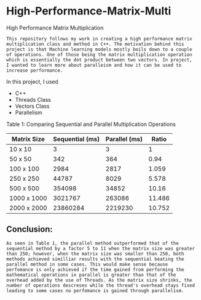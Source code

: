 # High-Performance-Matrix-Multi

High Performance Matrix Multiplication

    This repository follows my work in creating a high performance matrix multiplication class and method in C++. The motivation behind this project is that Machine learning models mostly boils down to a couple of operations. One of those being the matrix multiplication operation which is essentially the dot product between two vectors. In project, I wanted to learn more about paralleism and how it can be used to increase performance.

In this project, I used

* C++
* Threads Class
* Vectors Class
* Parallelism


Table 1: Comparing Sequential and Parallel Multiplication Operations

| Matrix Size | Sequential (ms) | Parallel (ms) | Ratio  |
| ----------- | --------------- | ------------- | ------ |
| 10 x 10     | 3               | 3             | 1      |
| 50 x 50     | 342             | 364           | 0.94   |
| 100 x 100   | 2984            | 2817          | 1.059  |
| 250 x 250   | 44787           | 8029          | 5.578  |
| 500 x 500   | 354098          | 34852         | 10.16  |
| 1000 x 1000 | 3021767         | 263086        | 11.486 |
| 2000 x 2000 | 23860284        | 2219230       | 10.752 |


## Conclusion:

    As seen in Table 1, the parallel method outperformed that of the sequential method by a factor 5 to 11 when the matrix size was greater than 250; however, when the matrix size was smaller than 250, both methods achieved similliar results with the sequential beating the parallel method in some cases. This would make sense because perfomance is only achieved if the time gained from performing the mathematical operations in parallel is greater than that of the overhead added by the use of Threads. As the matrix size shrinks, the number of operations descreses while the thread's overhead stays fixed leading to some cases no perfomance is gained through parallelism.
